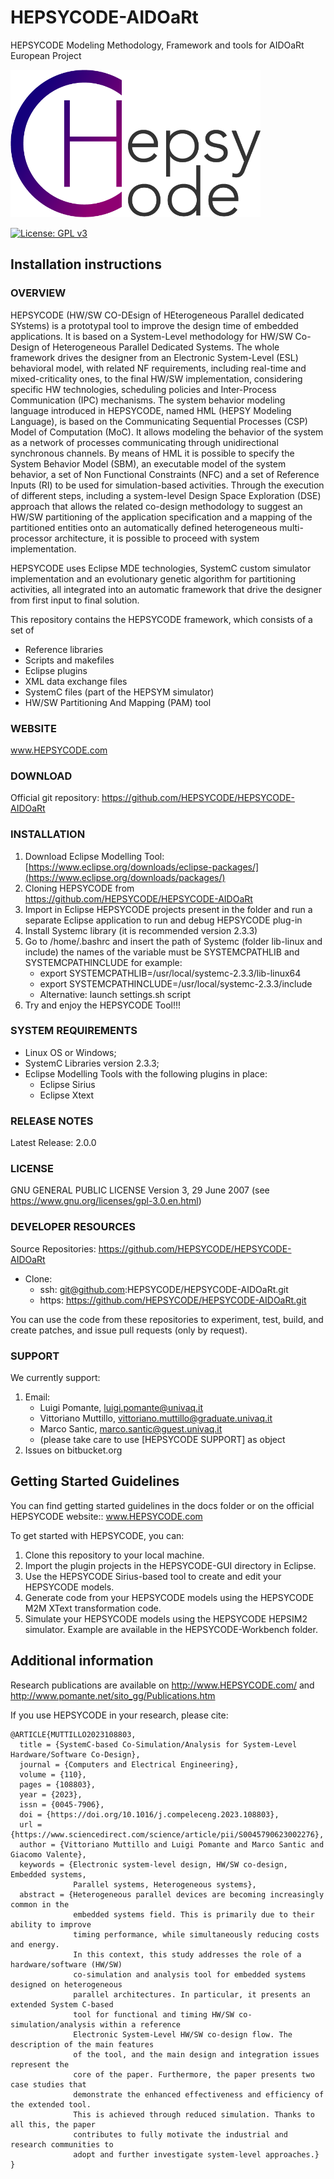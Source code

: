 # HEPSYCODE-AIDOaRt
HEPSYCODE Modeling Methodology, Framework and tools for AIDOaRt European Project

<img src="img/logo.png" width="400" height="236">

[![License: GPL v3](https://img.shields.io/badge/License-GPLv3-blue.svg)](https://www.gnu.org/licenses/gpl-3.0)

## Installation instructions

### OVERVIEW
HEPSYCODE (HW/SW CO-DEsign of HEterogeneous Parallel dedicated SYstems) is a prototypal tool to improve the design time of embedded applications. It is based on a System-Level methodology for HW/SW Co-Design of Heterogeneous Parallel Dedicated Systems. The whole framework drives the designer from an Electronic System-Level (ESL) behavioral model, with related NF requirements, including real-time and mixed-criticality ones, to the final HW/SW implementation, considering specific HW technologies, scheduling policies and Inter-Process Communication (IPC) mechanisms. The system behavior modeling language introduced in HEPSYCODE, named HML (HEPSY Modeling Language), is based on the Communicating Sequential Processes (CSP) Model of Computation (MoC). It allows modeling the behavior of the system as a network of processes communicating through unidirectional synchronous channels. By means of HML it is possible to specify the System Behavior Model (SBM), an executable model of the system behavior, a set of Non Functional Constraints (NFC) and a set of Reference Inputs (RI) to be used for simulation-based activities. Through the execution of different steps, including a system-level Design Space Exploration (DSE) approach that allows the related co-design methodology to suggest an HW/SW partitioning of the application specification and a mapping of the partitioned entities onto an automatically defined heterogeneous multi-processor architecture, it is possible to proceed with system implementation.

HEPSYCODE uses Eclipse MDE technologies, SystemC custom simulator implementation and an evolutionary genetic algorithm for partitioning activities, all integrated into an automatic framework that drive the designer from first input to final solution.

This repository contains the HEPSYCODE framework, which consists of a set of

- Reference libraries
- Scripts and makefiles
- Eclipse plugins 
- XML data exchange files
- SystemC files (part of the HEPSYM simulator)
- HW/SW Partitioning And Mapping (PAM) tool

### WEBSITE
www.HEPSYCODE.com
 
### DOWNLOAD
Official git repository: https://github.com/HEPSYCODE/HEPSYCODE-AIDOaRt
 
### INSTALLATION
 1. Download Eclipse Modelling Tool: [https://www.eclipse.org/downloads/eclipse-packages/](https://www.eclipse.org/downloads/packages/)
 2. Cloning HEPSYCODE from https://github.com/HEPSYCODE/HEPSYCODE-AIDOaRt
 3. Import in Eclipse HEPSYCODE projects present in the folder and run a separate Eclipse application to run and debug HEPSYCODE plug-in
 4. Install Systemc library (it is recommended version 2.3.3)
 5. Go to /home/.bashrc and insert the path of Systemc (folder lib-linux and include) the names of the variable must be SYSTEMCPATHLIB and SYSTEMCPATHINCLUDE for example:
    - export SYSTEMCPATHLIB=/usr/local/systemc-2.3.3/lib-linux64
    - export SYSTEMCPATHINCLUDE=/usr/local/systemc-2.3.3/include
    - Alternative: launch settings.sh script
 6. Try and enjoy the HEPSYCODE Tool!!!

### SYSTEM REQUIREMENTS
 - Linux OS or Windows;
 - SystemC Libraries version 2.3.3;
 - Eclipse Modelling Tools with the following plugins in place: 
   - Eclipse Sirius
   - Eclipse Xtext

### RELEASE NOTES
Latest Release: 2.0.0
 
### LICENSE
GNU GENERAL PUBLIC LICENSE Version 3, 29 June 2007 (see https://www.gnu.org/licenses/gpl-3.0.en.html)
 
### DEVELOPER RESOURCES
Source Repositories: https://github.com/HEPSYCODE/HEPSYCODE-AIDOaRt

- Clone: 
    - ssh: git@github.com:HEPSYCODE/HEPSYCODE-AIDOaRt.git
    - https: https://github.com/HEPSYCODE/HEPSYCODE-AIDOaRt.git
 
You can use the code from these repositories to experiment, test, build, and create patches, and issue pull requests (only by request).
 
### SUPPORT
We currently support:

 1. Email: 
    - Luigi Pomante, luigi.pomante@univaq.it
    - Vittoriano Muttillo, vittoriano.muttillo@graduate.univaq.it
    - Marco Santic, marco.santic@guest.univaq.it
    - (please take care to use \[HEPSYCODE SUPPORT\] as object
 2. Issues on bitbucket.org
 
## Getting Started Guidelines
You can find getting started guidelines in the docs folder or on the official HEPSYCODE website:: www.HEPSYCODE.com  

To get started with HEPSYCODE, you can:

 1. Clone this repository to your local machine.
 2. Import the plugin projects in the HEPSYCODE-GUI directory in Eclipse.
 3. Use the HEPSYCODE Sirius-based tool to create and edit your HEPSYCODE models.
 4. Generate code from your HEPSYCODE models using the HEPSYCODE M2M XText transformation code.
 5. Simulate your HEPSYCODE models using the HEPSYCODE HEPSIM2 simulator. Example are available in the HEPSYCODE-Workbench folder.

## Additional information
Research publications are available on http://www.HEPSYCODE.com/ and http://www.pomante.net/sito_gg/Publications.htm

If you use HEPSYCODE in your research, please cite:
```
@ARTICLE{MUTTILLO2023108803,
  title = {SystemC-based Co-Simulation/Analysis for System-Level Hardware/Software Co-Design},
  journal = {Computers and Electrical Engineering},
  volume = {110},
  pages = {108803},
  year = {2023},
  issn = {0045-7906},
  doi = {https://doi.org/10.1016/j.compeleceng.2023.108803},
  url = {https://www.sciencedirect.com/science/article/pii/S0045790623002276},
  author = {Vittoriano Muttillo and Luigi Pomante and Marco Santic and Giacomo Valente},
  keywords = {Electronic system-level design, HW/SW co-design, Embedded systems,
              Parallel systems, Heterogeneous systems},
  abstract = {Heterogeneous parallel devices are becoming increasingly common in the
              embedded systems field. This is primarily due to their ability to improve
              timing performance, while simultaneously reducing costs and energy.
              In this context, this study addresses the role of a hardware/software (HW/SW)
              co-simulation and analysis tool for embedded systems designed on heterogeneous
              parallel architectures. In particular, it presents an extended System C-based
              tool for functional and timing HW/SW co-simulation/analysis within a reference
              Electronic System-Level HW/SW co-design flow. The description of the main features
              of the tool, and the main design and integration issues represent the
              core of the paper. Furthermore, the paper presents two case studies that
              demonstrate the enhanced effectiveness and efficiency of the extended tool.
              This is achieved through reduced simulation. Thanks to all this, the paper
              contributes to fully motivate the industrial and research communities to
              adopt and further investigate system-level approaches.}
}
```
